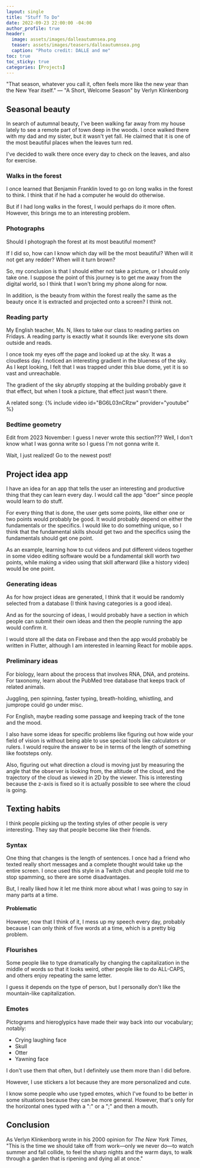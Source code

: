 ```yaml
---
layout: single
title: "Stuff To Do"
date: 2022-09-23 22:00:00 -04:00
author_profile: true
header: 
  image: assets/images/dalleautumnsea.png
  teaser: assets/images/teasers/dalleautumnsea.png
  caption: "Photo credit: DALLE and me"
toc: true
toc_sticky: true
categories: [Projects]
---
```


"That season, whatever you call it, often feels more like the new year than the New Year itself." — "A Short, Welcome Season" by Verlyn Klinkenborg

## Seasonal beauty
In search of autumnal beauty, I've been walking far away from my house lately to see a remote part of town deep in the woods. I once walked there with my dad and my sister, but it wasn't yet fall. He claimed that it is one of the most beautiful places when the leaves turn red. 

I've decided to walk there once every day to check on the leaves, and also for exercise. 

### Walks in the forest
I once learned that Benjamin Franklin loved to go on long walks in the forest to think. I think that if he had a computer he would do otherwise. 

But if I had long walks in the forest, I would perhaps do it more often. However, this brings me to an interesting problem.

### Photographs
Should I photograph the forest at its most beautiful moment?

If I did so, how can I know which day will be the most beautiful? When will it not get any redder? When will it turn brown?

So, my conclusion is that I should either not take a picture, or I should only take one. I suppose the point of this journey is to get me away from the digital world, so I think that I won't bring my phone along for now. 

In addition, is the beauty from within the forest really the same as the beauty once it is extracted and projected onto a screen? I think not.

### Reading party
My English teacher, Ms. N, likes to take our class to reading parties on Fridays. A reading party is exactly what it sounds like: everyone sits down outside and reads. 

I once took my eyes off the page and looked up at the sky. It was a cloudless day. I noticed an interesting gradient in the blueness of the sky. As I kept looking, I felt that I was trapped under this blue dome, yet it is so vast and unreachable. 

The gradient of the sky abruptly stopping at the building probably gave it that effect, but when I took a picture, that effect just wasn't there. 

A related song:
{% include video id="BG6L03nCRzw" provider="youtube" %}

### Bedtime geometry
Edit from 2023 November: I guess I never wrote this section??? Well, I don't know what I was gonna write so I guess I'm not gonna write it.

Wait, I just realized! Go to the newest post!

## Project idea app
I have an idea for an app that tells the user an interesting and productive thing that they can learn every day. I would call the app "doer" since people would learn to do stuff. 

For every thing that is done, the user gets some points, like either one or two points would probably be good. It would probably depend on either the fundamentals or the specifics. I would like to do something unique, so I think that the fundamental skills should get two and the specifics using the fundamentals should get one point.

As an example, learning how to cut videos and put different videos together in some video editing software would be a fundamental skill worth two points, while making a video using that skill afterward (like a history video) would be one point. 

### Generating ideas
As for how project ideas are generated, I think that it would be randomly selected from a database (I think having categories is a good idea).

And as for the sourcing of ideas, I would probably have a section in which people can submit their own ideas and then the people running the app would confirm it. 

I would store all the data on Firebase and then the app would probably be written in Flutter, although I am interested in learning React for mobile apps. 

### Preliminary ideas
For biology, learn about the process that involves RNA, DNA, and proteins. For taxonomy, learn about the PubMed tree database that keeps track of related animals. 

Juggling, pen spinning, faster typing, breath-holding, whistling, and jumprope could go under misc. 

For English, maybe reading some passage and keeping track of the tone and the mood.  

I also have some ideas for specific problems like figuring out how wide your field of vision is without being able to use special tools like calculators or rulers. I would require the answer to be in terms of the length of something like footsteps only. 

Also, figuring out what direction a cloud is moving just by measuring the angle that the observer is looking from, the altitude of the cloud, and the trajectory of the cloud as viewed in 2D by the viewer. This is interesting because the z-axis is fixed so it is actually possible to see where the cloud is going. 

## Texting habits
I think people picking up the texting styles of other people is very interesting. They say that people become like their friends. 

### Syntax
One thing that changes is the length of sentences. I once had a friend who texted really short messages and a complete thought would take up the entire screen. I once used this style in a Twitch chat and people told me to stop spamming, so there are some disadvantages.

But, I really liked how it let me think more about what I was going to say in many parts at a time. 

#### Problematic
However, now that I think of it, I mess up my speech every day, probably because I can only think of five words at a time, which is a pretty big problem. 

### Flourishes
Some people like to type dramatically by changing the capitalization in the middle of words so that it looks weird, other people like to do ALL-CAPS, and others enjoy repeating the same letter. 

I guess it depends on the type of person, but I personally don't like the mountain-like capitalization. 

### Emotes
Pictograms and hieroglypics have made their way back into our vocabulary; notably: 
- Crying laughing face
- Skull
- Otter
- Yawning face

I don't use them that often, but I definitely use them more than I did before. 

However, I use stickers a lot because they are more personalized and cute. 

I know some people who use typed emotes, which I've found to be better in some situations because they can be more general. However, that's only for the horizontal ones typed with a ":" or a ";" and then a mouth. 

## Conclusion
As Verlyn Klinkenborg wrote in his 2000 opinion for *The New York Times*, "This is the time we should take off from work—only we never do—to watch summer and fall collide, to feel the sharp nights and the warm days, to walk through a garden that is ripening and dying all at once."